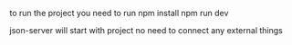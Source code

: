 to run the project you need to run
npm install
npm run dev

json-server will start with project no need to connect any external things
